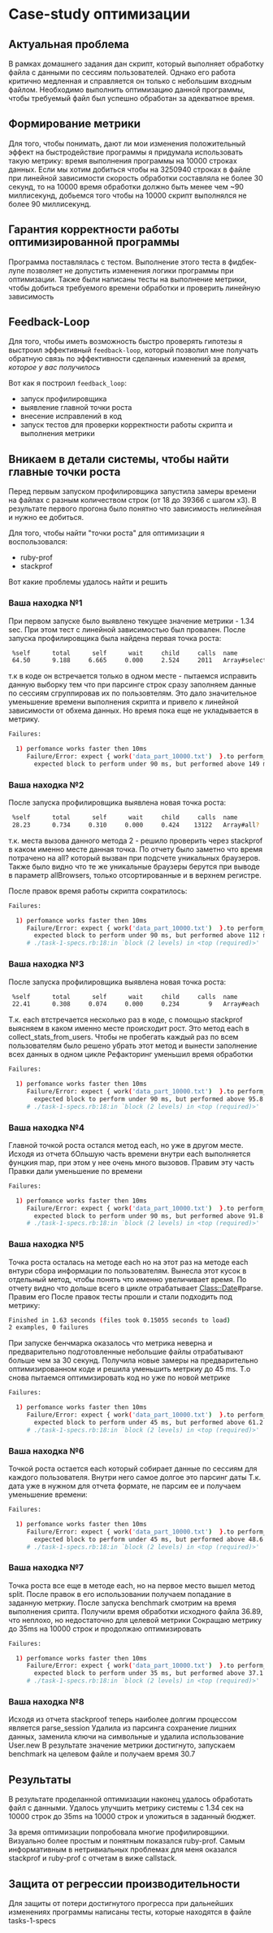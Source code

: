 # Case-study оптимизации

## Актуальная проблема

В рамках домашнего задания дан скрипт, который выполняет обработку файла с данными по сессиям пользователей.
Однако его работа критично медленная и справляется он только с небольшим входным файлом.
Необходимо выполнить оптимизацию данной программы, чтобы требуемый файл был успешно обработан за адекватное время.

## Формирование метрики
Для того, чтобы понимать, дают ли мои изменения положительный эффект на быстродействие программы я придумала использовать такую метрику: время выполнения программы на 10000 строках данных.
Если мы хотим добиться чтобы на 3250940 строках в файле при линейной зависимости скорость обработки составляла не более 30 секунд,
то на 10000 время обработки должно быть менее чем ~90 миллисекунд, добьемся того чтобы на 10000 скрипт выполнялся не более 90 миллисекунд.

## Гарантия корректности работы оптимизированной программы
Программа поставлялась с тестом. Выполнение этого теста в фидбек-лупе позволяет не допустить изменения логики программы при оптимизации.
Также были написаны тесты на выполнение метрики, чтобы добиться требуемого времени обработки и проверить линейную зависимость

## Feedback-Loop
Для того, чтобы иметь возможность быстро проверять гипотезы я выстроил эффективный `feedback-loop`, который позволил мне получать обратную связь по эффективности сделанных изменений за *время, которое у вас получилось*

Вот как я построил `feedback_loop`:
- запуск профилировщика
- выявление главной точки роста
- внесение исправлений в код
- запуск тестов для проверки корректности работы скрипта и выполнения метрики

## Вникаем в детали системы, чтобы найти главные точки роста
Перед первым запуском профилировщика запустила замеры времени на файлах с разным количеством строк (от 18 до 39366 с шагом x3).
В результате первого прогона было понятно что зависимость нелинейная и нужно ее добиться.

Для того, чтобы найти "точки роста" для оптимизации я воспользовался:
- ruby-prof
- stackprof

Вот какие проблемы удалось найти и решить

### Ваша находка №1
При первом запуске было выявлено текущее значение метрики - 1.34 sec. При этом тест с линейной зависимостью был провален.
После запуска профилировщика была найдена первая точка роста:
```bash
 %self      total      self      wait     child     calls  name                           location
 64.50      9.188     6.665     0.000     2.524     2011   Array#select 
```
т.к в коде он встречается только в одном месте - пытаемся исправить данную выборку тем что при парсинге строк сразу заполняем данные по сессиям
сгруппировав их по пользовтелям. Это дало значительное уменьшение времени выполнения скрипта и привело к линейной зависимости от обхема данных.
Но время пока еще не укладывается в метрику.
```bash
Failures:

  1) perfomance works faster then 10ms
     Failure/Error: expect { work('data_part_10000.txt')  }.to perform_under(90).ms.sample(10).times
       expected block to perform under 90 ms, but performed above 149 ms (± 2.82 ms) 
```

### Ваша находка №2
После запуска профилировщика выявлена новая точка роста:
```bash
 %self      total      self      wait     child     calls  name                           location
 28.23      0.734     0.310     0.000     0.424    13122   Array#all?   
```
т.к. места вызова данного метода 2 - решило проверить через stackprof в каком именно месте данная точка.
По отчету было заметно что время потрачено на all? который вызван при подсчете уникальных браузеров. 
Также было видно что те же уникальные браузеры берутся при выводе в параметр allBrowsers, только отсортированные и в верхнем регистре.

После правок время работы скрипта сократилось:
```bash
Failures:

  1) perfomance works faster then 10ms
     Failure/Error: expect { work('data_part_10000.txt')  }.to perform_under(90).ms.sample(10).times
       expected block to perform under 90 ms, but performed above 112 ms (± 2.78 ms) 
     # ./task-1-specs.rb:18:in `block (2 levels) in <top (required)>'
```

### Ваша находка №3
После запуска профилировщика выявлена новая точка роста:
```bash
 %self      total      self      wait     child     calls  name                           location
 22.41      0.308     0.074     0.000     0.234        9   Array#each     
```
Т.к. each втстречается несколько раз в коде, с помощью stackprof выясняем в каком именно месте происходит рост.
Это метод each в collect_stats_from_users. 
Чтобы не пробегать каждый раз по всем пользователям было решено убрать этот метод и вынести заполнение всех данных в одном цикле
Рефакторинг уменьшил время обработки
```bash
Failures:

  1) perfomance works faster then 10ms
     Failure/Error: expect { work('data_part_10000.txt')  }.to perform_under(90).ms.sample(10).times
       expected block to perform under 90 ms, but performed above 95.8 ms (± 1.61 ms) 
     # ./task-1-specs.rb:18:in `block (2 levels) in <top (required)>'
```

### Ваша находка №4
Главной точкой роста остался метод each, но уже в другом месте. Исходя из отчета бОльшую часть времени внутри each выполняется фунцкия map,
при этом у нее очень много вызовов. Правим эту часть
Правки дали уменьшение по времени
```bash
Failures:

  1) perfomance works faster then 10ms
     Failure/Error: expect { work('data_part_10000.txt')  }.to perform_under(90).ms.sample(10).times
       expected block to perform under 90 ms, but performed above 91.8 ms (± 2.46 ms) 
     # ./task-1-specs.rb:18:in `block (2 levels) in <top (required)>'
```

### Ваша находка №5
Точка роста осталась на методе each но на этот раз на методе each внтури сбора информации по пользователям.
Вынесла этот кусок в отдельный метод, чтобы понять что именно увеличивает время. По отчету видно что дольше всего в цикле отрабатывает
<Class::Date>#parse. Правим его
После правок тесты прошли и стали подходить под метрику:
```bash
Finished in 1.63 seconds (files took 0.15055 seconds to load)
2 examples, 0 failures
```

При запуске бенчмарка оказалось что метрика неверна и предварительно подготовленные небольшие файлы отрабатывают больше чем за 30 секунд.
Получила новые замеры на предварительно оптимизированном коде и решила уменьшить метркиу до 45 ms. Т.о снова пытаемся оптимизировать код но уже по новой метрике
```bash
Failures:

  1) perfomance works faster then 10ms
     Failure/Error: expect { work('data_part_10000.txt')  }.to perform_under(45).ms.warmup(2).times.sample(10).times
       expected block to perform under 45 ms, but performed above 61.2 ms (± 2.76 ms) 
     # ./task-1-specs.rb:18:in `block (2 levels) in <top (required)>'
```

### Ваша находка №6
Точкой роста остается each который собирает данные по сессиям для каждого пользователя. Внутри него самое долгое это парсинг даты
Т.к. дата уже в нужном для отчета формате, не парсим ее и получаем уменьшение времени:

```bash
Failures:

  1) perfomance works faster then 10ms
     Failure/Error: expect { work('data_part_10000.txt')  }.to perform_under(45).ms.warmup(2).times.sample(10).times
       expected block to perform under 45 ms, but performed above 48.6 ms (± 687 μs) 
     # ./task-1-specs.rb:18:in `block (2 levels) in <top (required)>'
```

### Ваша находка №7
Точка роста все еще в методе each, но на первое место вышел метод split. После правок в его использовании получаем попадание в заданную метркиу.
После запуска benchmark смотрим на время выполнения срипта. Получили время обработки исходного файла 36.89, что неплохо, но недостаточно для целевой метрики
Сокращаю метрику до 35ms на 10000 строк и продолжаю оптимизировать
```bash
Failures:

  1) perfomance works faster then 10ms
     Failure/Error: expect { work('data_part_10000.txt')  }.to perform_under(35).ms.warmup(2).times.sample(10).times
       expected block to perform under 35 ms, but performed above 37.1 ms (± 474 μs) 
     # ./task-1-specs.rb:18:in `block (2 levels) in <top (required)>'
```

### Ваша находка №8
Исходя из отчета stackproof теперь наиболее долгим процессом является parse_session
Удалила из парсинга сохранение лишних данных, заменила ключи на символьные и удалила использование User.new
В результате значение метрики достигнуто, запускаем benchmark на целевом файле и получаем время 30.7

## Результаты
В результате проделанной оптимизации наконец удалось обработать файл с данными.
Удалось улучшить метрику системы с 1.34 сек на 10000 строк до 35ms на 10000 строк и уложиться в заданный бюджет.

За время оптимизации попробовала многие профилировщики. Визуально более простым и понятным показался ruby-prof.
Cамым информативным в нетривиальных проблемах для меня оказался stackprof и ruby-prof с отчетам в виже callstack. 

## Защита от регрессии производительности
Для защиты от потери достигнутого прогресса при дальнейших изменениях программы написаны тесты, которые находятся в файле tasks-1-specs


